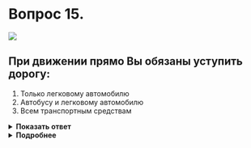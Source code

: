 # Вопрос 15.

![](https://s.drom.ru/i24228/pdd/tickets/2016/1543885200.jpg)

## При движении прямо Вы обязаны уступить дорогу:

1. Только легковому автомобилю
2. Автобусу и легковому автомобилю
3. Всем транспортным средствам

<details>
<summary><b>Показать ответ</b></summary>
Правильный ответ: 2
</details>
<details>
<summary><b>Подробнее</b></summary>
Перекрёсток неравнозначный. Главная дорога меняет направление. Преимущество имеют транспортные средства, находящиеся на главной дороге. После их проезда проезжают транспортные средства, находящиеся на второстепенной дороге, которые между собой руководствуются «правилом правой руки», т.е. у кого помеха справа, тот и уступает. Помеха справа у мотоциклиста, он уступает Вам. Транспортные средства проедут перекрёсток в следующем порядке: автобус, легковой автомобиль, Вы, мотоциклист.
(«Дорожные знаки», пункты 13.9, 13.10 ПДД)
</details>